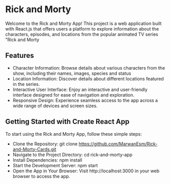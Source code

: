 # Rick and Morty #

Welcome to the Rick and Morty App! This project is a web application built with React.js that offers users a platform to explore information about the characters, episodes, and locations from the popular animated TV series "Rick and Morty

## Features ##
* Character Information: Browse details about various characters from the show, including their names, images, species and status
* Location Information: Discover details about different locations featured in the series.
* Interactive User Interface: Enjoy an interactive and user-friendly interface designed for ease of navigation and exploration.
* Responsive Design: Experience seamless access to the app across a wide range of devices and screen sizes.
  
## Getting Started with Create React App ##

To start using the Rick and Morty App, follow these simple steps:

* Clone the Repository: git clone https://github.com/MarwanEsm/Rick-and-Morty-Cards.git
* Navigate to the Project Directory: cd rick-and-morty-app
* Install Dependencies: npm install
* Start the Development Server: npm start
* Open the App in Your Browser: Visit http://localhost:3000 in your web browser to access the app.


